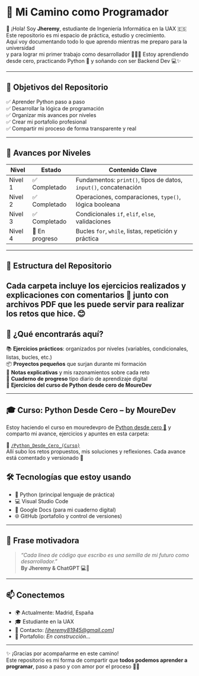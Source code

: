 # 🚀 Mi Camino como Programador

👋 ¡Hola! Soy **Jheremy**, estudiante de Ingeniería Informática en la UAX 🇪🇸  
Este repositorio es mi espacio de práctica, estudio y crecimiento.  
Aquí voy documentando todo lo que aprendo mientras me preparo para la universidad  
y para lograr mi primer trabajo como desarrollador 🧑‍💻💙
Estoy aprendiendo desde cero, practicando Python 🐍 y soñando con ser Backend Dev 💻✨

---

## 🎯 Objetivos del Repositorio

✅ Aprender Python paso a paso  
✅ Desarrollar la lógica de programación  
✅ Organizar mis avances por niveles  
✅ Crear mi portafolio profesional  
✅ Compartir mi proceso de forma transparente y real  

---

## 🧠 Avances por Niveles

| Nivel    | Estado        | Contenido Clave                                  |
|----------|---------------|--------------------------------------------------|
| Nivel 1  | ✅ Completado  | Fundamentos: `print()`, tipos de datos, `input()`, concatenación |
| Nivel 2  | ✅ Completado  | Operaciones, comparaciones, `type()`, lógica booleana |
| Nivel 3  | ✅ Completado  | Condicionales `if`, `elif`, `else`, validaciones |
| Nivel 4  | 🔄 En progreso | Bucles `for`, `while`, listas, repetición y práctica |

---

## 📁 Estructura del Repositorio


Cada carpeta incluye los ejercicios realizados y explicaciones con comentarios 📝
junto con archivos PDF que les puede servir para realizar los retos que hice. 😊
---

## 🧾 ¿Qué encontrarás aquí?

📚 **Ejercicios prácticos**: organizados por niveles (variables, condicionales, listas, bucles, etc.)  
📦 **Proyectos pequeños** que surjan durante mi formación  
🎯 **Notas explicativas** y mis razonamientos sobre cada reto  
📘 **Cuaderno de progreso** tipo diario de aprendizaje digital  
🧩 **Ejercicios del curso de Python desde cero de MoureDev**

---

## 🎓 Curso: Python Desde Cero – by MoureDev

Estoy haciendo el curso en mouredevpro de [Python desde cero 🐍](https://campus.mouredev.pro/enrollments) y comparto mi avance, ejercicios y apuntes en esta carpeta:

📂 [`/Python_Desde_Cero_(Curso)`](https://github.com/jhervs/mi_camino_como_programador/tree/main/Python_Desde_Cero_(Curso))  
Allí subo los retos propuestos, mis soluciones y reflexiones. Cada avance está comentado y versionado 📝


## 🛠️ Tecnologías que estoy usando

- 🐍 Python (principal lenguaje de práctica)
- 💻 Visual Studio Code
- 📄 Google Docs (para mi cuaderno digital)
- 🌐 GitHub (portafolio y control de versiones)

---

## 🌟 Frase motivadora

> _“Cada línea de código que escribo es una semilla de mi futuro como desarrollador.”_  
> **By Jheremy & ChatGPT 💻🩵**

---

## 📫 Conectemos

- 🌍 Actualmente: Madrid, España
- 🎓 Estudiante en la UAX
- 📧 Contacto: *[jheremy81945@gmail.com]*  
- 📌 Portafolio: *En construcción...*

---

✨ ¡Gracias por acompañarme en este camino!  
Este repositorio es mi forma de compartir que **todos podemos aprender a programar**, paso a paso y con amor por el proceso 🌱💙

